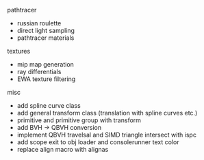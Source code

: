 pathtracer
 - russian roulette
 - direct light sampling
 - pathtracer materials

textures
 - mip map generation
 - ray differentials
 - EWA texture filtering

misc
 - add spline curve class
 - add general transform class (translation with spline curves etc.)
 - primitive and primitive group with transform
 - add BVH -> QBVH conversion
 - implement QBVH travelsal and SIMD triangle intersect with ispc
 - add scope exit to obj loader and consolerunner text color
 - replace align macro with alignas
